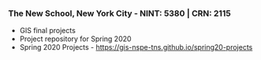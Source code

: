 ### The New School, New York City - NINT: 5380 | CRN: 2115

- GIS final projects
- Project repository for Spring 2020 
- Spring 2020 Projects - https://gis-nspe-tns.github.io/spring20-projects

